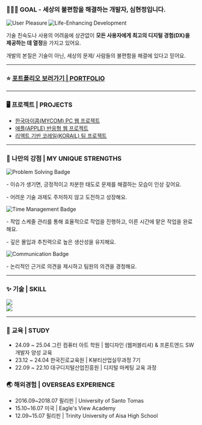 ### 👩🏻‍💻 GOAL - 세상의 불편함을 해결하는 개발자, 심현정입니다.

![User Pleasure](https://img.shields.io/badge/User%20Pleasure-FFE2E2?style=for-the-badge)
![Life-Enhancing Development](https://img.shields.io/badge/Life%20Enhancing%20Development-FFD966?style=for-the-badge)

기술 친숙도나 사용의 어려움에 상관없이 **모든 사용자에게 최고의 디지털 경험(DX)을 제공하는 데 열정**을 가지고 있어요.

개발의 본질은 기술이 아닌, 세상의 문제/ 사람들의 불편함을 해결에 있다고 믿어요.

---

### ⭐ [포트폴리오 보러가기 | PORTFOLIO](https://hj3296000.mycafe24.com/profile)

---

### 🖥️ 프로젝트 | PROJECTS

- [한국마이콤(MYCOM) PC 웹 프로젝트](https://hj3296000.mycafe24.com)
- [애플(APPLE) 반응형 웹 프로젝트](https://hj3296000.mycafe24.com/media)
- [리액트 기반 코레일(KORAIL) 팀 프로젝트](https://react-project-7fe1c.firebaseapp.com)

---

### 💪 나만의 강점 | MY UNIQUE STRENGTHS

<div>
  <img src="https://img.shields.io/badge/Problem%20Solving-E6E6FA?style=for-the-badge" alt="Problem Solving Badge" >
  <p>- 이슈가 생기면, 긍정적이고 차분한 태도로 문제를 해결하는 모습이 인상 깊어요.</p>
  <p>- 어려운 기술 과제도 주저하지 않고 도전하고 성장해요.</p>
</div>
<div>
  <img src="https://img.shields.io/badge/Time%20Management-B3E5FC?style=for-the-badge" alt="Time Management Badge" >
  <p >- 작업 스케줄 관리를 통해 효율적으로 작업을 진행하고, 이른 시간에 맡은 작업을 완료해요.</p>
  <p>- 깊은 몰입과 추친력으로 높은 생산성을 유지해요.</p>
</div>
<div>
  <img src="https://img.shields.io/badge/Communication-FFF9C4?style=for-the-badge" alt="Communication Badge" >
  <p >- 논리적인 근거로 의견을 제시하고 팀원의 의견을 경청해요.</p>
</div>

---

### ✨ 기술 | SKILL

<img src="https://skillicons.dev/icons?i=vscode,html,css,javascript,typescript,react,jquery,bootstrap,php,firebase" /><br>
<img src="https://skillicons.dev/icons?i=figma,notion,git,github" />

---

<!-- ## ![Top Langs](https://github-readme-stats.vercel.app/api/top-langs/?username=HyeonJeongSim&layout=compact) -->

### 📖 교육 | STUDY

- 24.09 ~ 25.04 그린 컴퓨터 아트 학원 | 웹디자인 (웹퍼블리셔) & 프론트엔드 SW개발자 양성 교육
- 23.12 ~ 24.04 한국진로교육원 | K뷰티산업실무과정 7기
- 22.09 ~ 22.10 대구디지털산업진흥원 | 디지털 마케팅 교육 과정

### 🌏 해외경험 | OVERSEAS EXPERIENCE

- 2016.09~2018.07 필리핀 | University of Santo Tomas
- 15.10~16.07 미국 | Eagle's View Academy
- 12.09~15.07 필리핀 | Trinity University of Aisa High School
